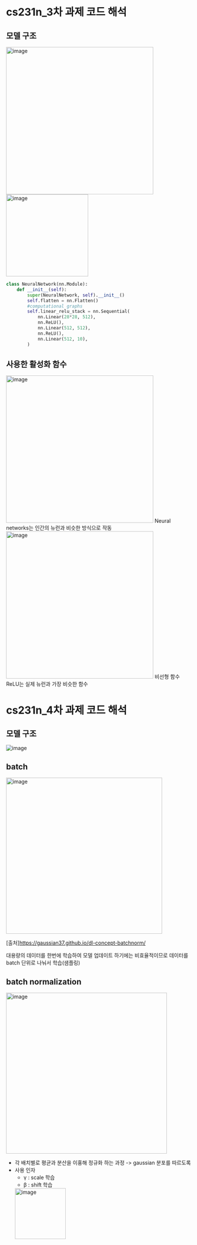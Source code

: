 # cs231n_3차 과제 코드 해석
## 모델 구조
<img width="400" alt="image" src="https://user-images.githubusercontent.com/77714083/165927714-1014bbcd-4855-468b-9334-f635996cd586.png">

<img width="223" alt="image" src="https://user-images.githubusercontent.com/77714083/165929185-36028b6b-6181-4596-925d-e96e5fc16855.png">

```python
class NeuralNetwork(nn.Module):
    def __init__(self):
        super(NeuralNetwork, self).__init__()
        self.flatten = nn.Flatten() 
        #computational graphs
        self.linear_relu_stack = nn.Sequential(
            nn.Linear(28*28, 512), 
            nn.ReLU(),
            nn.Linear(512, 512), 
            nn.ReLU(),
            nn.Linear(512, 10),  
        )
```
## 사용한 활성화 함수
<img width="400" alt="image" src="https://user-images.githubusercontent.com/77714083/165929608-a7db573b-e076-4d2f-8287-79951904f3ff.png">
Neural networks는 인간의 뉴런과 비슷한 방식으로 작동

<img width="400" alt="image" src="https://user-images.githubusercontent.com/77714083/165929333-ba06c13d-4ebd-43d8-950c-0ecd41aae366.png">
비선형 함수 ReLU는 실제 뉴런과 가장 비슷한 함수

  
# cs231n_4차 과제 코드 해석
## 모델 구조
![image](https://user-images.githubusercontent.com/77714083/167238208-2a475058-42f4-40ec-8f0b-4a9635d1348e.png)
## batch
<img width="424" alt="image" src="https://user-images.githubusercontent.com/77714083/167238240-41feeda7-925a-4ce2-8842-f757cfa71531.png">

[출처]https://gaussian37.github.io/dl-concept-batchnorm/

대용량의 데이터를 한번에 학습하여 모델 업데이트 하기에는 비효율적이므로 데이터를 batch 단위로 나눠서 학습(샘플링)
## batch normalization
<img width="437" alt="image" src="https://user-images.githubusercontent.com/77714083/167238332-8afa3ea7-b42d-47c1-9b98-2558e8280596.png">

- 각 배치별로 평균과 분산을 이횽해 정규화 하는 과정 -> gaussian 분포를 따르도록
- 사용 인자
    - γ : scale 학습 
    - β : shift 학습
    <img width="138" alt="image" src="https://user-images.githubusercontent.com/77714083/167238453-a46a0cfc-d4f2-4645-be42-6c467c584971.png">
